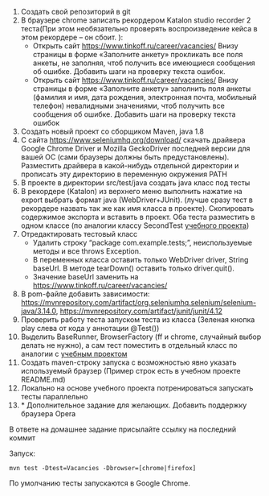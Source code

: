 1. Создать свой репозиторий в git
2. В браузере chrome записать рекордером Katalon studio recorder 2 теста(При этом необязательно проверять воспроизведение кейса в этом рекордере – он сбоит.  ):
    * Открыть сайт https://www.tinkoff.ru/career/vacancies/
  Внизу страницы в форме «Заполните анкету» прокликать все поля анкеты, не заполняя, чтоб получить все имеющиеся сообщения об ошибке.
  Добавить шаги на проверку текста ошибок.
    * Открыть сайт https://www.tinkoff.ru/career/vacancies/
Внизу страницы в форме «Заполните анкету» заполнить поля анкеты (фамилия и имя, дата рождения, электронная почта, мобильный телефон) невалидными значениями, чтоб получить все сообщения об ошибке. 
Добавить шаги на проверку текста ошибок
3. Создать новый проект со сборщиком Maven, java 1.8
4. С сайта https://www.seleniumhq.org/download/ скачать драйвера Google Chrome Driver и Mozilla GeckoDriver последней версии для вашей ОС (сами браузеры должны быть предустановлены). Разместить драйвера в какой-нибудь отдельной директории и прописать эту директорию в переменную окружения PATH
5. В проекте в директории src/test/java создать java класс под тесты 
6. В рекордере (Katalon) из верхнего меню выполнить нажатие на export выбрать формат java (WebDriver+JUnit). (лучше сразу тест в рекордере назвать так же как имя класса в проекте). Скопировать содержимое экспорта и вставить в проект. Оба теста разместить в одном классе (по аналогии классу SecondTest [учебного проекта](https://github.com/vchuchkalov/web-qa-training/tree/lesson1/src/test/java))
7. Отредактировать тестовый класс
    * Удалить строку “package com.example.tests;”, неиспользуемые методы и все throws Exception. 
    * В переменных класса оставить только WebDriver driver, String baseUrl. В методе tearDown() оставить только driver.quit(). 
    * Значение baseUrl заменить на https://www.tinkoff.ru/career/vacancies/
8. В pom-файле добавить зависимости:
 https://mvnrepository.com/artifact/org.seleniumhq.selenium/selenium-java/3.14.0, https://mvnrepository.com/artifact/junit/junit/4.12
9. Проверить работу теста запуском теста из класса (Зеленая кнопка play слева от кода у аннотации @Test())
10. Выделить BaseRunner, BrowserFactory (ff и chrome, случайный выбор делать не нужно), а сам тест поместить в отдельный класс по аналогии с [учебным проектом](https://github.com/vchuchkalov/web-qa-training/tree/lesson1/src/test/java)
11. Создать maven-строку запуска с возможностью явно указать используемый браузер (Пример строк есть в учебном проекте README.md)
12. Локально на основе учебного проекта потренироваться запускать тесты параллельно
13. \* Дополнительное задание для желающих. Добавить поддержку браузера Opera

В ответе на домашнее задание присылайте ссылку на последний коммит

Запуск:

``mvn test -Dtest=Vacancies -Dbrowser=[chrome|firefox]``

По умолчанию тесты запускаются в Google Chrome.
